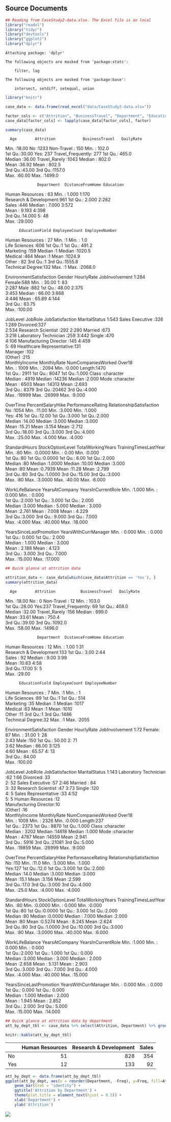 Source Documents
----------------

``` r
## Reading from CaseStudy2-data.xlsx. The Excel file is on local
library("readxl")
library("tidyr")
library("devtools")
library("ggplot2")
library("dplyr")
```


    Attaching package: 'dplyr'

    The following objects are masked from 'package:stats':

        filter, lag

    The following objects are masked from 'package:base':

        intersect, setdiff, setequal, union

``` r
library("knitr")

case_data <- data.frame(read_excel("data/CaseStudy2-data.xlsx"))

factor_cols <- c("Attrition", "BusinessTravel", "Department", "Education", "EducationField", "EnvironmentSatisfaction", "Gender", "JobInvolvement", "JobLevel", "JobRole", "JobSatisfaction", "MaritalStatus", "OverTime")
case_data[factor_cols] <- lapply(case_data[factor_cols], factor)

summary(case_data)
```

      Age        Attrition            BusinessTravel   DailyRate     

Min. :18.00 No :1233 Non-Travel : 150 Min. : 102.0  
1st Qu.:30.00 Yes: 237 Travel\_Frequently: 277 1st Qu.: 465.0  
Median :36.00 Travel\_Rarely :1043 Median : 802.0  
Mean :36.92 Mean : 802.5  
3rd Qu.:43.00 3rd Qu.:1157.0  
Max. :60.00 Max. :1499.0

                  Department  DistanceFromHome Education

Human Resources : 63 Min. : 1.000 1:170  
Research & Development:961 1st Qu.: 2.000 2:282  
Sales :446 Median : 7.000 3:572  
Mean : 9.193 4:398  
3rd Qu.:14.000 5: 48  
Max. :29.000

          EducationField EmployeeCount EmployeeNumber  

Human Resources : 27 Min. :1 Min. : 1.0  
Life Sciences :606 1st Qu.:1 1st Qu.: 491.2  
Marketing :159 Median :1 Median :1020.5  
Medical :464 Mean :1 Mean :1024.9  
Other : 82 3rd Qu.:1 3rd Qu.:1555.8  
Technical Degree:132 Max. :1 Max. :2068.0

EnvironmentSatisfaction Gender HourlyRate JobInvolvement 1:284
Female:588 Min. : 30.00 1: 83  
2:287 Male :882 1st Qu.: 48.00 2:375  
3:453 Median : 66.00 3:868  
4:446 Mean : 65.89 4:144  
3rd Qu.: 83.75  
Max. :100.00

JobLevel JobRole JobSatisfaction MaritalStatus 1:543 Sales Executive
:326 1:289 Divorced:327  
2:534 Research Scientist :292 2:280 Married :673  
3:218 Laboratory Technician :259 3:442 Single :470  
4:106 Manufacturing Director :145 4:459  
5: 69 Healthcare Representative:131  
Manager :102  
(Other) :215  
MonthlyIncome MonthlyRate NumCompaniesWorked Over18  
Min. : 1009 Min. : 2094 Min. :0.000 Length:1470  
1st Qu.: 2911 1st Qu.: 8047 1st Qu.:1.000 Class :character  
Median : 4919 Median :14236 Median :2.000 Mode :character  
Mean : 6503 Mean :14313 Mean :2.693  
3rd Qu.: 8379 3rd Qu.:20462 3rd Qu.:4.000  
Max. :19999 Max. :26999 Max. :9.000

OverTime PercentSalaryHike PerformanceRating RelationshipSatisfaction No
:1054 Min. :11.00 Min. :3.000 Min. :1.000  
Yes: 416 1st Qu.:12.00 1st Qu.:3.000 1st Qu.:2.000  
Median :14.00 Median :3.000 Median :3.000  
Mean :15.21 Mean :3.154 Mean :2.712  
3rd Qu.:18.00 3rd Qu.:3.000 3rd Qu.:4.000  
Max. :25.00 Max. :4.000 Max. :4.000

StandardHours StockOptionLevel TotalWorkingYears TrainingTimesLastYear
Min. :80 Min. :0.0000 Min. : 0.00 Min. :0.000  
1st Qu.:80 1st Qu.:0.0000 1st Qu.: 6.00 1st Qu.:2.000  
Median :80 Median :1.0000 Median :10.00 Median :3.000  
Mean :80 Mean :0.7939 Mean :11.28 Mean :2.799  
3rd Qu.:80 3rd Qu.:1.0000 3rd Qu.:15.00 3rd Qu.:3.000  
Max. :80 Max. :3.0000 Max. :40.00 Max. :6.000

WorkLifeBalance YearsAtCompany YearsInCurrentRole Min. :1.000 Min. :
0.000 Min. : 0.000  
1st Qu.:2.000 1st Qu.: 3.000 1st Qu.: 2.000  
Median :3.000 Median : 5.000 Median : 3.000  
Mean :2.761 Mean : 7.008 Mean : 4.229  
3rd Qu.:3.000 3rd Qu.: 9.000 3rd Qu.: 7.000  
Max. :4.000 Max. :40.000 Max. :18.000

YearsSinceLastPromotion YearsWithCurrManager Min. : 0.000 Min. : 0.000  
1st Qu.: 0.000 1st Qu.: 2.000  
Median : 1.000 Median : 3.000  
Mean : 2.188 Mean : 4.123  
3rd Qu.: 3.000 3rd Qu.: 7.000  
Max. :15.000 Max. :17.000

``` r
## Quick glance at attrition data

attrition_data <- case_data[which(case_data$Attrition == 'Yes'), ]
summary(attrition_data)
```

      Age        Attrition           BusinessTravel   DailyRate     

Min. :18.00 No : 0 Non-Travel : 12 Min. : 103.0  
1st Qu.:28.00 Yes:237 Travel\_Frequently: 69 1st Qu.: 408.0  
Median :32.00 Travel\_Rarely :156 Median : 699.0  
Mean :33.61 Mean : 750.4  
3rd Qu.:39.00 3rd Qu.:1092.0  
Max. :58.00 Max. :1496.0

                  Department  DistanceFromHome Education

Human Resources : 12 Min. : 1.00 1:31  
Research & Development:133 1st Qu.: 3.00 2:44  
Sales : 92 Median : 9.00 3:99  
Mean :10.63 4:58  
3rd Qu.:17.00 5: 5  
Max. :29.00

          EducationField EmployeeCount EmployeeNumber

Human Resources : 7 Min. :1 Min. : 1  
Life Sciences :89 1st Qu.:1 1st Qu.: 514  
Marketing :35 Median :1 Median :1017  
Medical :63 Mean :1 Mean :1010  
Other :11 3rd Qu.:1 3rd Qu.:1486  
Technical Degree:32 Max. :1 Max. :2055

EnvironmentSatisfaction Gender HourlyRate JobInvolvement 1:72 Female: 87
Min. : 31.00 1: 28  
2:43 Male :150 1st Qu.: 50.00 2: 71  
3:62 Median : 66.00 3:125  
4:60 Mean : 65.57 4: 13  
3rd Qu.: 84.00  
Max. :100.00

JobLevel JobRole JobSatisfaction MaritalStatus 1:143 Laboratory
Technician :62 1:66 Divorced: 33  
2: 52 Sales Executive :57 2:46 Married : 84  
3: 32 Research Scientist :47 3:73 Single :120  
4: 5 Sales Representative :33 4:52  
5: 5 Human Resources :12  
Manufacturing Director:10  
(Other) :16  
MonthlyIncome MonthlyRate NumCompaniesWorked Over18  
Min. : 1009 Min. : 2326 Min. :0.000 Length:237  
1st Qu.: 2373 1st Qu.: 8870 1st Qu.:1.000 Class :character  
Median : 3202 Median :14618 Median :1.000 Mode :character  
Mean : 4787 Mean :14559 Mean :2.941  
3rd Qu.: 5916 3rd Qu.:21081 3rd Qu.:5.000  
Max. :19859 Max. :26999 Max. :9.000

OverTime PercentSalaryHike PerformanceRating RelationshipSatisfaction No
:110 Min. :11.0 Min. :3.000 Min. :1.000  
Yes:127 1st Qu.:12.0 1st Qu.:3.000 1st Qu.:2.000  
Median :14.0 Median :3.000 Median :3.000  
Mean :15.1 Mean :3.156 Mean :2.599  
3rd Qu.:17.0 3rd Qu.:3.000 3rd Qu.:4.000  
Max. :25.0 Max. :4.000 Max. :4.000

StandardHours StockOptionLevel TotalWorkingYears TrainingTimesLastYear
Min. :80 Min. :0.0000 Min. : 0.000 Min. :0.000  
1st Qu.:80 1st Qu.:0.0000 1st Qu.: 3.000 1st Qu.:2.000  
Median :80 Median :0.0000 Median : 7.000 Median :2.000  
Mean :80 Mean :0.5274 Mean : 8.245 Mean :2.624  
3rd Qu.:80 3rd Qu.:1.0000 3rd Qu.:10.000 3rd Qu.:3.000  
Max. :80 Max. :3.0000 Max. :40.000 Max. :6.000

WorkLifeBalance YearsAtCompany YearsInCurrentRole Min. :1.000 Min. :
0.000 Min. : 0.000  
1st Qu.:2.000 1st Qu.: 1.000 1st Qu.: 0.000  
Median :3.000 Median : 3.000 Median : 2.000  
Mean :2.658 Mean : 5.131 Mean : 2.903  
3rd Qu.:3.000 3rd Qu.: 7.000 3rd Qu.: 4.000  
Max. :4.000 Max. :40.000 Max. :15.000

YearsSinceLastPromotion YearsWithCurrManager Min. : 0.000 Min. : 0.000  
1st Qu.: 0.000 1st Qu.: 0.000  
Median : 1.000 Median : 2.000  
Mean : 1.945 Mean : 2.852  
3rd Qu.: 2.000 3rd Qu.: 5.000  
Max. :15.000 Max. :14.000

``` r
## Quick glance at attrition data by department
att_by_dept_tbl <- case_data %>% select(Attrition, Department) %>% group_by(Department) %>% arrange(Department) %>% table()

knitr::kable(att_by_dept_tbl)
```

|     |  Human Resources|  Research & Development|  Sales|
|-----|----------------:|-----------------------:|------:|
| No  |               51|                     828|    354|
| Yes |               12|                     133|     92|

``` r
att_by_dept <- data.frame(att_by_dept_tbl)
ggplot(att_by_dept, aes(x = reorder(Department, -Freq), y=Freq, fill=Attrition)) + 
    geom_bar(stat = "identity") + 
    ggtitle('Attrition by Department') + 
    theme(plot.title = element_text(hjust = 0.5)) +
    xlab('Department') + 
    ylab('Attrition')
```

![](CaseStudy2_files/figure-markdown_github/unnamed-chunk-1-1.png)
